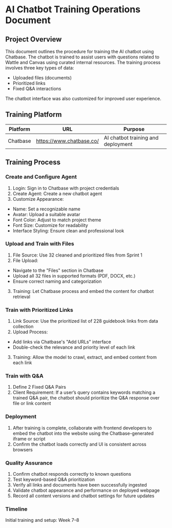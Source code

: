# AI Chatbot Training Operations Document

## Project Overview
This document outlines the procedure for training the AI chatbot using Chatbase. The chatbot is trained to assist users with questions related to Wattle and Canvas using curated internal resources. The training process involves three key types of data:
- Uploaded files (documents)
- Prioritized links
- Fixed Q&A interactions

The chatbot interface was also customized for improved user experience.

## Training Platform 
| Platform |              URL          |              Purpose              | 
|----------|---------------------------|-----------------------------------|
| Chatbase | https://www.chatbase.co/  | AI chatbot training and deployment|

## Training Process
### Create and Configure Agent
1. Login: Sign in to Chatbase with project credentials
2. Create Agent: Create a new chatbot agent
3. Customize Appearance:
- Name: Set a recognizable name
- Avatar: Upload a suitable avatar
- Font Color: Adjust to match project theme
- Font Size: Customize for readability
- Interface Styling: Ensure clean and professional look

### Upload and Train with Files
1. File Source: Use 32 cleaned and prioritized files from Sprint 1
2. File Upload:
- Navigate to the "Files" section in Chatbase
- Upload all 32 files in supported formats (PDF, DOCX, etc.)
- Ensure correct naming and categorization
3. Training: Let Chatbase process and embed the content for chatbot retrieval

### Train with Prioritized Links
1. Link Source: Use the prioritized list of 228 guidebook links from data collection
2. Upload Process:
- Add links via Chatbase's "Add URLs" interface
- Double-check the relevance and priority level of each link
3. Training: Allow the model to crawl, extract, and embed content from each link

### Train with Q&A
1. Define 2 Fixed Q&A Pairs
2. Client Requirement: If a user’s query contains keywords matching a trained Q&A pair, the chatbot should prioritize the Q&A response over file or link content


### Deployment
1. After training is complete, collaborate with frontend developers to embed the chatbot into the website using the Chatbase-generated iframe or script
2. Confirm the chatbot loads correctly and UI is consistent across browsers

### Quality Assurance
1. Confirm chatbot responds correctly to known questions
2. Test keyword-based Q&A prioritization
3. Verify all links and documents have been successfully ingested
4. Validate chatbot appearance and performance on deployed webpage
5. Record all content versions and chatbot settings for future updates

### Timeline
Initial training and setup: Week 7–8

